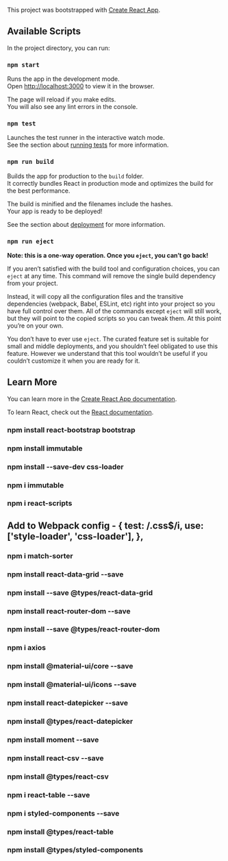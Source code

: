 This project was bootstrapped with [Create React App](https://github.com/facebook/create-react-app).

## Available Scripts

In the project directory, you can run:

### `npm start`

Runs the app in the development mode.<br />
Open [http://localhost:3000](http://localhost:3000) to view it in the browser.

The page will reload if you make edits.<br />
You will also see any lint errors in the console.

### `npm test`

Launches the test runner in the interactive watch mode.<br />
See the section about [running tests](https://facebook.github.io/create-react-app/docs/running-tests) for more information.

### `npm run build`

Builds the app for production to the `build` folder.<br />
It correctly bundles React in production mode and optimizes the build for the best performance.

The build is minified and the filenames include the hashes.<br />
Your app is ready to be deployed!

See the section about [deployment](https://facebook.github.io/create-react-app/docs/deployment) for more information.

### `npm run eject`

**Note: this is a one-way operation. Once you `eject`, you can’t go back!**

If you aren’t satisfied with the build tool and configuration choices, you can `eject` at any time. This command will remove the single build dependency from your project.

Instead, it will copy all the configuration files and the transitive dependencies (webpack, Babel, ESLint, etc) right into your project so you have full control over them. All of the commands except `eject` will still work, but they will point to the copied scripts so you can tweak them. At this point you’re on your own.

You don’t have to ever use `eject`. The curated feature set is suitable for small and middle deployments, and you shouldn’t feel obligated to use this feature. However we understand that this tool wouldn’t be useful if you couldn’t customize it when you are ready for it.

## Learn More

You can learn more in the [Create React App documentation](https://facebook.github.io/create-react-app/docs/getting-started).

To learn React, check out the [React documentation](https://reactjs.org/).


### npm install react-bootstrap bootstrap
### npm install immutable
### npm install --save-dev css-loader
### npm i immutable
### npm i react-scripts
## Add to Webpack config -      { test: /\.css$/i, use: ['style-loader', 'css-loader'], },
### npm i match-sorter


### npm install react-data-grid --save
### npm install --save @types/react-data-grid
### npm install react-router-dom --save
### npm install --save @types/react-router-dom
### npm i axios
### npm install @material-ui/core --save
### npm install @material-ui/icons --save
### npm install react-datepicker --save
### npm install @types/react-datepicker
### npm install moment --save
### npm install react-csv --save
### npm install @types/react-csv
### npm i react-table --save
### npm i styled-components --save
### npm install @types/react-table
### npm install @types/styled-components
### 